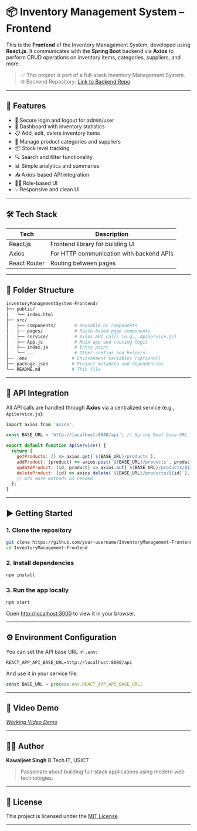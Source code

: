# 📦 Inventory Management System – Frontend

This is the **Frontend** of the Inventory Management System, developed using **React.js**. It communicates with the **Spring Boot** backend via **Axios** to perform CRUD operations on inventory items, categories, suppliers, and more.

> ✅ This project is part of a full-stack Inventory Management System.  
> 🌐 Backend Repository: [Link to Backend Repo](https://github.com/kaws26/InventoryManagement-Backend) 

---

## 🚀 Features

- 🔐 Secure login and logout for admin/user
- 📄 Dashboard with inventory statistics
- 📋 Add, edit, delete inventory items
- 🧾 Manage product categories and suppliers
- 📦 Stock level tracking
- 🔍 Search and filter functionality
- 📊 Simple analytics and summaries
- 📥 Axios-based API integration
- 🧑‍💼 Role-based UI 
- 💡 Responsive and clean UI

---

## 🛠️ Tech Stack

| Tech             | Description                                |
|------------------|--------------------------------------------|
| React.js         | Frontend library for building UI           |
| Axios            | For HTTP communication with backend APIs   |
| React Router     | Routing between pages                      |


---

## 📁 Folder Structure

```bash
inventoryManagementSystem-Frontend/
├── public/
│   └── index.html
├── src/
│   ├── components/       # Reusable UI components
│   ├── pages/            # Route-based page components
│   ├── service/          # Axios API calls (e.g., ApiService.js)
│   ├── App.js            # Main app and routing logic
│   ├── index.js          # Entry point
│   └── ...               # Other configs and helpers
├── .env                 # Environment variables (optional)
├── package.json         # Project metadata and dependencies
└── README.md            # This file
````

---

## 🔗 API Integration

All API calls are handled through **Axios** via a centralized service (e.g., `ApiService.js`):

```javascript
import axios from 'axios';

const BASE_URL = 'http://localhost:8080/api'; // Spring Boot base URL

export default function ApiService() {
  return {
    getProducts: () => axios.get(`${BASE_URL}/products`),
    addProduct: (product) => axios.post(`${BASE_URL}/products`, product),
    updateProduct: (id, product) => axios.put(`${BASE_URL}/products/${id}`, product),
    deleteProduct: (id) => axios.delete(`${BASE_URL}/products/${id}`),
    // Add more methods as needed
  };
}
```

---

## ▶️ Getting Started

### 1. Clone the repository

```bash
git clone https://github.com/your-username/InventoryManagement-Frontend.git
cd InventoryManagement-Frontend
```

### 2. Install dependencies

```bash
npm install
```

### 3. Run the app locally

```bash
npm start
```

Open [http://localhost:3000](http://localhost:3000) to view it in your browser.

---

## ⚙️ Environment Configuration

You can set the API base URL in `.env`:

```env
REACT_APP_API_BASE_URL=http://localhost:8080/api
```

And use it in your service file:

```js
const BASE_URL = process.env.REACT_APP_API_BASE_URL;
```

---

## 📸 Video Demo 

[*Working Video Demo*](https://drive.google.com/file/d/1vyRnnaiDdb_a0A1aeWWDKlFr-xwbrKGD/view?usp=sharing)

---

## 🧑‍💻 Author

**Kawaljeet Singh**
B.Tech IT, USICT

> Passionate about building full-stack applications using modern web technologies.

---

## 📄 License

This project is licensed under the [MIT License](LICENSE).

---



